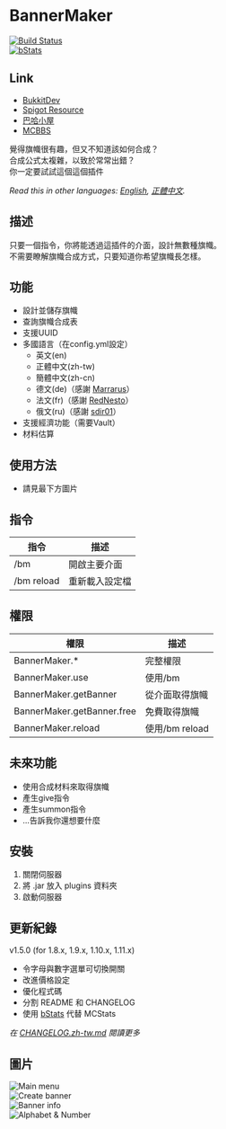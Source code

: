 # BannerMaker
[![Build Status](https://ci.kid7.club/job/BannerMaker/badge/icon)](https://ci.kid7.club/job/BannerMaker/)  
[![bStats](https://img.shields.io/badge/bStats-1.1-brightgreen.svg)](https://bstats.org/plugin/bukkit/BannerMaker)
## Link
* [BukkitDev](https://dev.bukkit.org/projects/bannermaker)
* [Spigot Resource](http://www.spigotmc.org/resources/bannermaker.4380/)
* [巴哈小屋](http://home.gamer.com.tw/creationDetail.php?sn=2760067)
* [MCBBS](http://www.mcbbs.net/thread-415289-1-1.html)

覺得旗幟很有趣，但又不知道該如何合成？  
合成公式太複雜，以致於常常出錯？  
你一定要試試這個這個插件

*Read this in other languages: [English](README.md), [正體中文](README.zh-tw.md).*

## 描述
只要一個指令，你將能透過這插件的介面，設計無數種旗幟。  
不需要瞭解旗幟合成方式，只要知道你希望旗幟長怎樣。

## 功能
* 設計並儲存旗幟
* 查詢旗幟合成表
* 支援UUID
* 多國語言（在config.yml設定）  
  * 英文(en)
  * 正體中文(zh-tw)
  * 簡體中文(zh-cn)
  * 德文(de)（感謝 [Marrarus](https://github.com/Marrarus)）
  * 法文(fr)（感謝 [RedNesto](https://github.com/RedNesto)）
  * 俄文(ru)（感謝 [sdir01](https://www.spigotmc.org/members/sdir01.238854/)）
* 支援經濟功能（需要Vault）
* 材料估算

## 使用方法
* 請見最下方圖片

## 指令
|**指令**|**描述**|
|---|---|
|/bm|開啟主要介面|
|/bm reload|重新載入設定檔|

## 權限
|**權限**|**描述**|
|---|---|
|BannerMaker.*|完整權限|
|BannerMaker.use|使用/bm|
|BannerMaker.getBanner|從介面取得旗幟|
|BannerMaker.getBanner.free|免費取得旗幟|
|BannerMaker.reload|使用/bm reload|

## 未來功能
* 使用合成材料來取得旗幟
* 產生give指令
* 產生summon指令
* ...告訴我你還想要什麼

## 安裝
1. 關閉伺服器
2. 將 .jar 放入 plugins 資料夾
3. 啟動伺服器

## 更新紀錄
v1.5.0 (for 1.8.x, 1.9.x, 1.10.x, 1.11.x)
- 令字母與數字選單可切換開關
- 改進價格設定
- 優化程式碼
- 分割 README 和 CHANGELOG
- 使用 [bStats](https://bstats.org/plugin/bukkit/BannerMaker) 代替 MCStats

*在 [CHANGELOG.zh-tw.md](CHANGELOG.zh-tw.md) 閱讀更多*

## 圖片
![Main menu](http://i.imgur.com/rMTTfsE.png)  
![Create banner](http://i.imgur.com/HB6Dhm3.png)  
![Banner info](http://i.imgur.com/Xydmcbj.png)  
![Alphabet & Number](http://i.imgur.com/tGHmakp.png)
